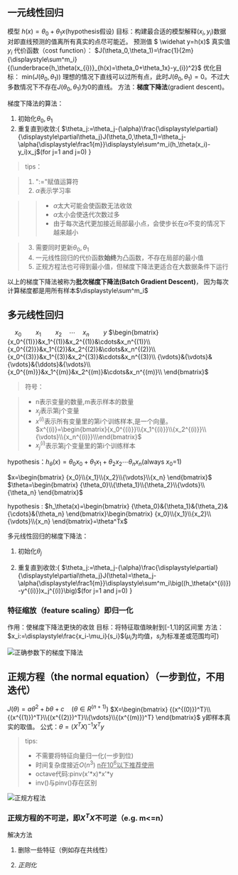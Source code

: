 ## 一元线性回归

模型 $h(x)=\theta_0+\theta_1x$(hypothesis假设)
目标：构建最合适的模型解释$(x_i,y_i)$数据对即直线预测的值离所有真实的点尽可能近。
预测值 $ \widehat y=h(x)$ 真实值 $y_i$
代价函数（cost function）： $J(\theta_0,\theta_1)=\frac{1}{2m}{\displaystyle\sum^m_i}{(\underbrace{h_\theta(x_{i})}_{h(x)=\theta_0+\theta_1x}-y_{i})^2}$
优化目标： min$\big(J(\theta_0,\theta_1)\big)$
理想的情况下直线可以过所有点，此时$J(\theta_0,\theta_1)=0$。不过大多数情况下不存在$J(\theta_0,\theta_1)$为0的直线。
方法：**梯度下降法**(gradient descent)。

梯度下降法的算法：

1. 初始化$\theta_0,\theta_1$
2. 重复直到收敛:{
    $\theta_j:=\theta_j-{\alpha}\frac{\displaystyle\partial}{\displaystyle\partial\theta_j}J(\theta_0,\theta_1)=\theta_j-\alpha{\displaystyle\frac1{m}}\displaystyle\sum^m_i(h_\theta(x_i)-y_i)x_j$(for j=1 and j=0)
}

>tips：

>1. ":="赋值运算符
>2. $\alpha$表示学习率

>>+ $\alpha$太大可能会使函数无法收敛
>>+ $\alpha$太小会使迭代次数过多
>>+ 由于每次迭代更加接近局部最小点，会使步长在$\alpha$不变的情况下越来越小

>3. 需要同时更新$\theta_0,\theta_1$
>4. 一元线性回归的代价函数**始终**为凸函数，不存在局部的最小值
>5. 正规方程法也可得到最小值，但梯度下降法更适合在大数据条件下运行

以上的梯度下降法被称为**批次梯度下降法(Batch Gradient Descent)**，
因为每次计算梯度都是用所有样本$\displaystyle\sum^m_i$

## 多元线性回归

$\quad x_0\qquad x_1\qquad x_2\quad\cdots\quad x_n\qquad y$
$\begin{bmatrix}
{x_0^{(1)}}&x_1^{(1)}&x_2^{(1)}&\cdots&x_n^{(1)}\\
{x_0^{(2)}}&x_1^{(2)}&x_2^{(2)}&\cdots&x_n^{(2)}\\
{x_0^{(3)}}&x_1^{(3)}&x_2^{(3)}&\cdots&x_n^{(3)}\\
{\vdots}&{\vdots}&{\vdots}&{\ddots}&{\vdots}\\
{x_0^{(m)}}&x_1^{(m)}&x_2^{(m)}&\cdots&x_n^{(m)}\\
\end{bmatrix}$
>符号：

>+ n表示变量的数量,m表示样本的数量
>+ $x_j$表示第j个变量
>+ $x^{(i)}$表示所有变量里的第i个训练样本,是一个向量。$x^{(i)}=\begin{bmatrix}{x_0^{(i)}}\\{x_1^{(i)}}\\{x_2^{(i)}}\\{\vdots}\\{x_n^{(i)}}\\\end{bmatrix}$
>+ $x^{(i)}_j$表示第j个变量里的第i个训练样本

hypothesis：$h_\theta(x)=\theta_0x_0+\theta_1x_1+\theta_2x_2\cdots\theta_nx_n$(always $x_0$=1)

$x=\begin{bmatrix}
{x_0}\\{x_1}\\{x_2}\\{\vdots}\\{x_n}
\end{bmatrix}$  $\theta=\begin{bmatrix}
{\theta_0}\\{\theta_1}\\{\theta_2}\\{\vdots}\\{\theta_n}
\end{bmatrix}$

hypothesis : $h_\theta(x)=\begin{bmatrix}
{\theta_0}&{\theta_1}&{\theta_2}&{\cdots}&{\theta_n}
\end{bmatrix}\begin{bmatrix}
{x_0}\\{x_1}\\{x_2}\\{\vdots}\\{x_n}
\end{bmatrix}=\theta^Tx$

多元线性回归的梯度下降法：

1. 初始化$\theta_j$

2. 重复直到收敛:{
    $\theta_j:=\theta_j-{\alpha}\frac{\displaystyle\partial}{\displaystyle\partial\theta_j}J(\theta)=\theta_j-\alpha{\displaystyle\frac1{m}}\displaystyle\sum^m_i\big((h_\theta(x^{(i)})-y^{(i)})x_j^{(i)}\big)$(for j=1 and j=0)
}

### 特征缩放（feature scaling）即归一化

作用：使梯度下降法更快的收敛
目标：将特征取值映射到[-1,1]的区间里
方法：$x_i:=\displaystyle\frac{x_i-\mu_i}{s_i}$($\mu_i$为均值，$s_i$为标准差或范围均可)

![正确参数下的梯度下降法](https://i.imgur.com/LrHrVNQ.png)

## 正规方程（the normal equation）（一步到位，不用迭代）

$J(\theta)=a\theta^2+b\theta+c\quad (\theta\in R^{(n+1)})$
$X=\begin{bmatrix}
{(x^{(0)})^T}\\{(x^{(1)})^T}\\{(x^{(2)})^T}\\{\vdots}\\{(x^{(m)})^T}
\end{bmatrix}$
y即样本真实的取值。
公式：$\theta=(X^TX)^{-1}X^Ty$
>tips:
>+ 不需要将特征向量归一化(一步到位)
>+ 时间复杂度接近$O(n^3)$ <u>n在$10^6$以下推荐使用</u>
>+ octave代码:pinv(x'*x)*x'*y
>+ inv()与pinv()存在区别

![正规方程法](https://i.imgur.com/KFyujsY.png)


### 正规方程的不可逆，即$X^TX$不可逆（e.g. m<=n）

解决方法

1. 删除一些特征（例如存在共线性）

2. *正则化*
